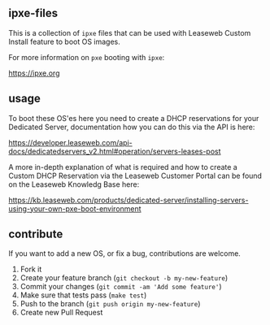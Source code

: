 ipxe-files
----------

This is a collection of `ipxe` files that can be used with Leaseweb Custom
Install feature to boot OS images.

For more information on `pxe` booting with `ipxe`:

https://ipxe.org


usage
-----

To boot these OS'es here you need to create a DHCP reservations for your
Dedicated Server, documentation how you can do this via the API is here:

https://developer.leaseweb.com/api-docs/dedicatedservers_v2.html#operation/servers-leases-post


A more in-depth explanation of what is required and how to create a Custom
DHCP Reservation via the Leaseweb Customer Portal can be found on the Leaseweb
Knowledg Base here:

https://kb.leaseweb.com/products/dedicated-server/installing-servers-using-your-own-pxe-boot-environment


contribute
----------

If you want to add a new OS, or fix a bug, contributions are welcome.

1. Fork it
2. Create your feature branch (`git checkout -b my-new-feature`)
3. Commit your changes (`git commit -am 'Add some feature'`)
4. Make sure that tests pass (`make test`)
5. Push to the branch (`git push origin my-new-feature`)
6. Create new Pull Request
